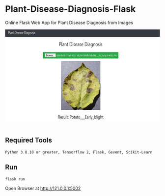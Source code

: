 # Plant-Disease-Diagnosis-Flask
Online Flask Web App for Plant Disease Diagnosis from Images <br>

<img src="demo.JPG" width="600" height="300"/><br><br>

## Required Tools
```
Python 3.8.10 or greater, Tensorflow 2, Flask, Gevent, Scikit-Learn
```

## Run
```
flask run
```

Open Browser at http://121.0.0.1:5002


